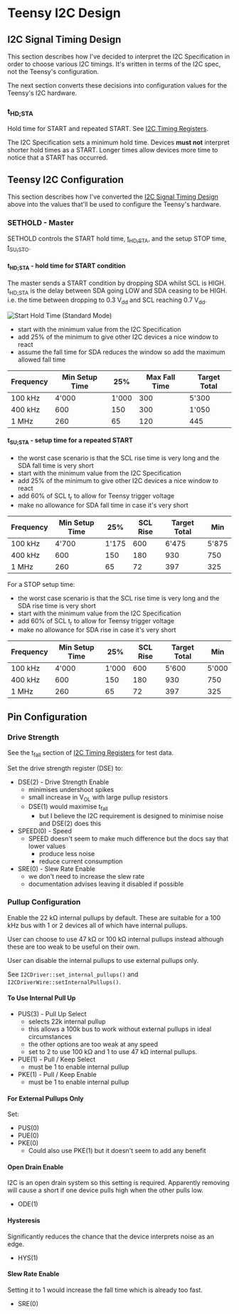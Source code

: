 # Teensy I2C Design

## I2C Signal Timing Design
This section describes how I've decided to interpret the I2C Specification
in order to choose various I2C timings. It's written in terms of the I2C
spec, not the Teensy's configuration.

The next section converts these decisions into configuration values for the
Teensy's I2C hardware.

### t<sub>HD;STA</sub>
Hold time for START and repeated START. See [I2C Timing Registers](i2c_timing_registers.md#tsubhdstasub).

The I2C Specification sets a minimum hold time. Devices **must not** interpret
shorter hold times as a START. Longer times allow devices more time
to notice that a START has occurred.

## Teensy I2C Configuration
This section describes how I've converted the [I2C Signal Timing Design](#i2c-signal-timing-design)
above into the values that'll be used to configure the Teensy's hardware.

### SETHOLD - Master
SETHOLD controls the START hold time, [t<sub>HD;STA</sub>](i2c_timing_registers.md#tsubhdstasub),
and the setup STOP time, [t<sub>SU;STO</sub>](i2c_timing_registers.md#tsubsustosub).

#### t<sub>HD;STA</sub> - hold time for START condition
The master sends a START condition by dropping SDA whilst SCL is HIGH.
t<sub>HD;STA</sub> is the delay between SDA going LOW and SDA ceasing to
be HIGH. i.e. the time between dropping to 0.3 V<sub>dd</sub> and SCL
reaching 0.7 V<sub>dd</sub>.

![Start Hold Time (Standard Mode)](images/start_hold.png)

* start with the minimum value from the I2C Specification
* add 25% of the minimum to give other I2C devices a nice window to react
* assume the fall time for SDA reduces the window so add the maximum
  allowed fall time

| Frequency | Min Setup Time | 25%   | Max Fall Time | Target Total |
|-----------|----------------|-------|---------------|--------------|
| 100 kHz   | 4'000          | 1'000 | 300           | 5'300        |
| 400 kHz   | 600            | 150   | 300           | 1'050        |
| 1 MHz     | 260            | 65    | 120           | 445          |

#### t<sub>SU;STA</sub> - setup time for a repeated START
* the worst case scenario is that the SCL rise time is very long
  and the SDA fall time is very short
* start with the minimum value from the I2C Specification
* add 25% of the minimum to give other I2C devices a nice window to react
* add 60% of SCL t<sub>r</sub> to allow for Teensy trigger voltage
* make no allowance for SDA fall time in case it's very short

| Frequency | Min Setup Time | 25%   | SCL Rise | Target Total | Min   |
|-----------|----------------|-------|----------|--------------|-------|
| 100 kHz   | 4'700          | 1'175 | 600      | 6'475        | 5'875 |
| 400 kHz   | 600            | 150   | 180      | 930          | 750   |
| 1 MHz     | 260            | 65    | 72       | 397          | 325   |

For a STOP setup time:
* the worst case scenario is that the SCL rise time is very long
  and the SDA rise time is very short
* start with the minimum value from the I2C Specification
* add 60% of SCL t<sub>r</sub> to allow for Teensy trigger voltage
* make no allowance for SDA rise in case it's very short

| Frequency | Min Setup Time | 25%   | SCL Rise | Target Total | Min   |
|-----------|----------------|-------|----------|--------------|-------|
| 100 kHz   | 4'000          | 1'000 | 600      | 5'600        | 5'000 |
| 400 kHz   | 600            | 150   | 180      | 930          | 750   |
| 1 MHz     | 260            | 65    | 72       | 397          | 325   |

## Pin Configuration

### Drive Strength
See the t<sub>fall</sub> section of [I2C Timing Registers](i2c_timing_registers.md#tsubfallsub)
for test data.

Set the drive strength register (DSE) to:
* DSE(2) - Drive Strength Enable
  * minimises undershoot spikes
  * small increase in V<sub>OL</sub> with large pullup resistors
  * DSE(1) would maximise t<sub>fall</sub>
    * but I believe the I2C requirement is designed to minimise noise and DSE(2) does this
* SPEED(0) - Speed
  * SPEED doesn't seem to make much difference but the docs say that lower values
    * produce less noise
    * reduce current consumption
* SRE(0) - Slew Rate Enable
  * we don't need to increase the slew rate
  * documentation advises leaving it disabled if possible

### Pullup Configuration
Enable the 22 kΩ internal pullups by default. These are suitable for a 100 kHz
bus with 1 or 2 devices all of which have internal pullups.

User can choose to use 47 kΩ or 100 kΩ internal pullups instead although
these are too weak to be useful on their own.

User can disable the internal pullups to use external pullups only.

See `I2CDriver::set_internal_pullups()` and `I2CDriverWire::setInternalPullups()`. 

#### To Use Internal Pull Up
* PUS(3) - Pull Up Select
  * selects 22k internal pullup
  * this allows a 100k bus to work without external pullups in ideal circumstances 
  * the other options are too weak at any speed
  * set to 2 to use 100 kΩ and 1 to use 47 kΩ internal pullups.
* PUE(1) - Pull / Keep Select
  * must be 1 to enable internal pullup
* PKE(1) - Pull / Keep Enable
  * must be 1 to enable internal pullup

#### For External Pullups Only
Set:
* PUS(0)
* PUE(0)
* PKE(0)
  * Could also use PKE(1) but it doesn't seem to add any benefit

#### Open Drain Enable
I2C is an open drain system so this setting is required. Apparently
removing will cause a short if one device pulls high when the other
pulls low.
* ODE(1)

#### Hysteresis
Significantly reduces the chance that the device interprets noise as an edge. 
* HYS(1)

#### Slew Rate Enable
Setting it to 1 would increase the fall time which is already too fast. 
* SRE(0)
